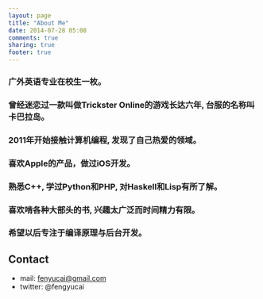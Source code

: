 ```yaml
---
layout: page
title: "About Me"
date: 2014-07-28 05:08
comments: true
sharing: true
footer: true
---
```


### 广外英语专业在校生一枚。
### 曾经迷恋过一款叫做Trickster Online的游戏长达六年, 台服的名称叫卡巴拉岛。
### 2011年开始接触计算机编程, 发现了自己热爱的领域。
### 喜欢Apple的产品，做过iOS开发。
### 熟悉C++, 学过Python和PHP, 对Haskell和Lisp有所了解。
### 喜欢啃各种大部头的书, 兴趣太广泛而时间精力有限。
### 希望以后专注于编译原理与后台开发。
 
## Contact
* mail: fenyucai@gmail.com
* twitter: @fengyucai


